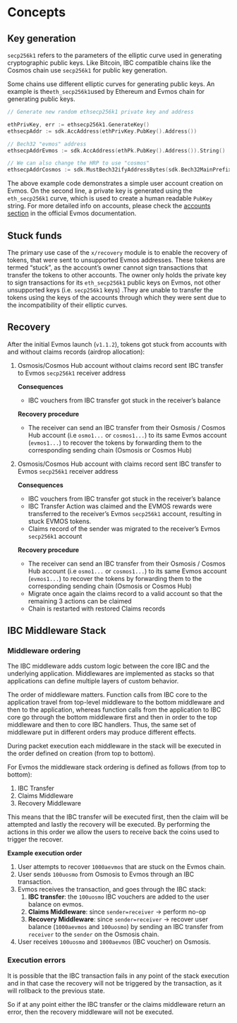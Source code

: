 <!--
order: 1
-->

# Concepts

## Key generation

`secp256k1` refers to the parameters of the elliptic curve used in generating
cryptographic public keys. Like Bitcoin, IBC compatible chains like the Cosmos
chain use `secp256k1` for public key generation.

Some chains use different elliptic curves for generating public keys. An example
is the`eth_secp256k1`used by Ethereum and Evmos chain for generating public
keys.

```go
// Generate new random ethsecp256k1 private key and address

ethPrivKey, err := ethsecp256k1.GenerateKey()
ethsecpAddr := sdk.AccAddress(ethPrivKey.PubKey().Address())

// Bech32 "evmos" address
ethsecpAddrEvmos := sdk.AccAddress(ethPk.PubKey().Address()).String()

// We can also change the HRP to use "cosmos"
ethsecpAddrCosmos := sdk.MustBech32ifyAddressBytes(sdk.Bech32MainPrefix, ethsecpAddr)
```

The above example code demonstrates a simple user account creation on Evmos. On
the second line, a private key is generated using the `eth_secp256k1` curve,
which is used to create a human readable `PubKey` string. For more detailed info
on accounts, please check the
[accounts section](https://docs.evmos.org/users/technical_concepts/accounts.html#evmos-accounts)
in the official Evmos documentation.

## Stuck funds

The primary use case of the `x/recovery` module is to enable the recovery of
tokens, that were sent to unsupported Evmos addresses. These tokens are termed
“stuck”, as the account’s owner cannot sign transactions that transfer the
tokens to other accounts. The owner only holds the private key to sign
transactions for its `eth_secp256k1` public keys on Evmos, not other unsupported
keys (i.e. `secp256k1` keys) .They are unable to transfer the tokens using the
keys of the accounts through which they were sent due to the incompatibility of
their elliptic curves.

## Recovery

After the initial Evmos launch (`v1.1.2`), tokens got stuck from accounts with
and without claims records (airdrop allocation):

1.  Osmosis/Cosmos Hub account without claims record sent IBC transfer to Evmos
    `secp256k1` receiver address

    **Consequences**

    *   IBC vouchers from IBC transfer got stuck in the receiver’s balance

    **Recovery procedure**

    *   The receiver can send an IBC transfer from their Osmosis / Cosmos Hub
        account (i.e `osmo1...` or `cosmos1...`) to its same Evmos account
        (`evmos1...`) to recover the tokens by forwarding them to the corresponding
        sending chain (Osmosis or Cosmos Hub)

2.  Osmosis/Cosmos Hub account with claims record sent IBC transfer to Evmos
    `secp256k1` receiver address

    **Consequences**

    *   IBC vouchers from IBC transfer got stuck in the receiver’s balance
    *   IBC Transfer Action was claimed and the EVMOS rewards were transferred to
        the receiver’s Evmos `secp256k1` account, resulting in stuck EVMOS tokens.
    *   Claims record of the sender was migrated to the receiver’s Evmos
        `secp256k1` account

    **Recovery procedure**

    *   The receiver can send an IBC transfer from their Osmosis / Cosmos Hub
        account (i.e `osmo1...` or `cosmos1...`) to its same Evmos account
        (`evmos1...`) to recover the tokens by forwarding them to the corresponding
        sending chain (Osmosis or Cosmos Hub)
    *   Migrate once again the claims record to a valid account so that the
        remaining 3 actions can be claimed
    *   Chain is restarted with restored Claims records

## IBC Middleware Stack

### Middleware ordering

The IBC middleware adds custom logic between the core IBC and the underlying
application. Middlewares are implemented as stacks so that applications can
define multiple layers of custom behavior.

The order of middleware matters. Function calls from IBC core to the application
travel from top-level middleware to the bottom middleware and then to the
application, whereas function calls from the application to IBC core go through
the bottom middleware first and then in order to the top middleware and then to
core IBC handlers. Thus, the same set of middleware put in different orders may
produce different effects.

During packet execution each middleware in the stack will be executed in the
order defined on creation (from top to bottom).

For Evmos the middleware stack ordering is defined as follows (from top to
bottom):

1.  IBC Transfer
2.  Claims Middleware
3.  Recovery Middleware

This means that the IBC transfer will be executed first, then the claim will be
attempted and lastly the recovery will be executed. By performing the actions in
this order we allow the users to receive back the coins used to trigger the
recover.

**Example execution order**

1.  User attempts to recover `1000aevmos` that are stuck on the Evmos chain.
2.  User sends `100uosmo` from Osmosis to Evmos through an IBC transaction.
3.  Evmos receives the transaction, and goes through the IBC stack:
    1.  **IBC transfer**: the `100uosmo` IBC vouchers are added to the user
        balance on evmos.
    2.  **Claims Middleware**: since `sender=receiver` -> perform no-op
    3.  **Recovery Middleware**: since `sender=receiver` -> recover user balance
        (`1000aevmos` and `100uosmo`) by sending an IBC transfer from `receiver`
        to the `sender` on the Osmosis chain.
4.  User receives `100uosmo` and `1000aevmos` (IBC voucher) on Osmosis.

### Execution errors

It is possible that the IBC transaction fails in any point of the stack
execution and in that case the recovery will not be triggered by the
transaction, as it will rollback to the previous state.

So if at any point either the IBC transfer or the claims middleware return an
error, then the recovery middleware will not be executed.
